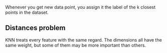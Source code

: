 Whenever you get new data point, you assign it the label of the k closest points in the dataset.


## Distances problem

KNN treats every feature with the same regard.
The dimensions all have the same weight, but some of them may be more important than others.
